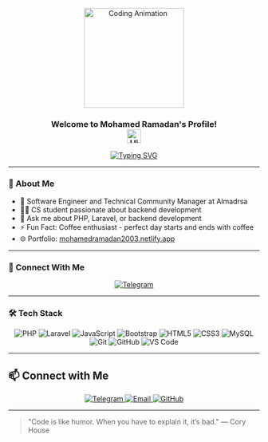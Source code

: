 <p align="center">
  <img src="https://c.tenor.com/_DOBjnGspYAAAAAM/code-coding.gif" width="200" alt="Coding Animation" />
</p>

<h3 align="center">
  Welcome to Mohamed Ramadan's Profile!<br>
  <img src="https://media.giphy.com/media/hvRJCLFzcasrR4ia7z/giphy.gif" width="28" alt="Hi">
</h3>

<!-- Typing SVG with responsive design -->
<div align="center">
  <a href="https://github.com/DenverCoder1/readme-typing-svg">
    <img src="https://readme-typing-svg.herokuapp.com/?lines=Backend%20Laravel%20Developer;Always%20learning%20new%20things&font=Fira%20Code&center=true&width=440&height=45&color=f75c7e&vCenter=true&size=22" alt="Typing SVG">
  </a>
</div>

---

### 👋 About Me

- 🏢 Software Engineer and Technical Community Manager at Almadrsa  
- 👨‍💻 CS student passionate about backend development  
- 💬 Ask me about PHP, Laravel, or backend development  
- ⚡ Fun Fact: Coffee enthusiast - perfect day starts and ends with coffee  
- 🌐 Portfolio: [mohamedramadan2003.netlify.app](https://github.com/mohamedramadan2003)

---

### 📱 Connect With Me

<p align="center">
  <a href="https://github.com/mohamedramadan2003" target="_blank">
    <img src="https://img.shields.io/badge/-Mohamed%20Ramadan-0077B5?style=for-the-badge&logo=Telegram&logoColor=white" alt="Telegram">
  </a>
</p>

---

### 🛠 Tech Stack

<p align="center">
  <img src="https://img.shields.io/badge/-PHP-777BB4?style=flat-square&logo=php&logoColor=white" alt="PHP">
  <img src="https://img.shields.io/badge/-Laravel-FF2D20?style=flat-square&logo=laravel&logoColor=white" alt="Laravel">
  <img src="https://img.shields.io/badge/-JavaScript-F7DF1E?style=flat-square&logo=javascript&logoColor=black" alt="JavaScript">
  <img src="https://img.shields.io/badge/-Bootstrap-7952B3?style=flat-square&logo=bootstrap&logoColor=white" alt="Bootstrap">
  <img src="https://img.shields.io/badge/-HTML5-E34F26?style=flat-square&logo=html5&logoColor=white" alt="HTML5">
  <img src="https://img.shields.io/badge/-CSS3-1572B6?style=flat-square&logo=css3&logoColor=white" alt="CSS3">
  <img src="https://img.shields.io/badge/-MySQL-4479A1?style=flat-square&logo=mysql&logoColor=white" alt="MySQL">
  <img src="https://img.shields.io/badge/-Git-F05032?style=flat-square&logo=git&logoColor=white" alt="Git">
  <img src="https://img.shields.io/badge/-GitHub-181717?style=flat-square&logo=github&logoColor=white" alt="GitHub">
  <img src="https://img.shields.io/badge/-VS%20Code-007ACC?style=flat-square&logo=visual-studio-code&logoColor=white" alt="VS Code">
</p>

---

## 📫 Connect with Me

<p align="center">
  <a href="https://t.me/mohamedramadan2003" target="_blank">
  <img src="https://img.shields.io/badge/Telegram-0077B5?style=for-the-badge&logo=telegram&logoColor=white" alt="Telegram">
  </a>
  <a href="mailto:mohamed.ramadan2003@gmail.com">
    <img src="https://img.shields.io/badge/Gmail-D14836?style=for-the-badge&logo=gmail&logoColor=white" alt="Email" />
  </a>
  <a href="https://github.com/mohamedramadan2003">
    <img src="https://img.shields.io/badge/GitHub-181717?style=for-the-badge&logo=github&logoColor=white" alt="GitHub" />
  </a>
</p>

---

> "Code is like humor. When you have to explain it, it’s bad." — Cory House

